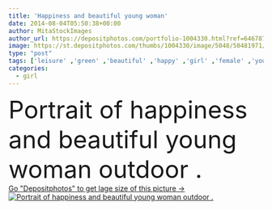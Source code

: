 ```yaml
---
title: 'Happiness and beautiful young woman'
date: 2014-08-04T05:50:38+00:00
author: MitaStockImages
author_url: https://depositphotos.com/portfolio-1004330.html?ref=64678756
image: https://st.depositphotos.com/thumbs/1004330/image/5048/50481971/api_thumb_450.jpg?forcejpeg=true
type: "post"
tags: ['leisure' ,'green' ,'beautiful' ,'happy' ,'girl' ,'female' ,'young' ,'summer' ,'people' ,'beauty' ,'relaxation' ,'park' ,'freedom' ,'happiness' ,'joy' ,'cheerful' ,'nature' ,'spring' ,'fresh' ,'outdoor' ,'portrait' ,'smile' ,'sunny' ,'healthy' ,'blond' ,'european' ,'pretty' ,'relax' ,'woman' ,'lifestyle' ,'joyful' ,'pleasure' ,'recreation' ,'friendly' ,'attractive' ,'outside' ,'gorgeous' ,'relaxing' ,'enjoying' ,'carefree' ,'of' ,'summertime' ,'and' ]
categories: 
  - girl
---
```

<div aling="center">
            <font size="60"> Portrait of happiness and beautiful young woman outdoor .</font>   
</div>
<div>
    <a href='https://st.depositphotos.com/thumbs/1004330/image/5048/50481971/api_thumb_450.jpg?forcejpeg=true?ref=64678756' target=_blank > Go "Depositphotos" to get lage size of this picture ->
        <img href='https://st.depositphotos.com/thumbs/1004330/image/5048/50481971/api_thumb_450.jpg?forcejpeg=true?ref=64678756' src='https://st.depositphotos.com/1004330/5048/i/950/depositphotos_50481971-stock-photo-happiness-and-beautiful-young-woman.jpg?forcejpeg=true' alt='Portrait of happiness and beautiful young woman outdoor .' >
    </a>
</div>
